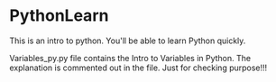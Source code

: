# PythonLearn
This is an intro to python. You'll be able to learn Python quickly.


Variables_py.py file contains the Intro to Variables in Python. The explanation is commented out in the file.
Just  for checking purpose!!!
